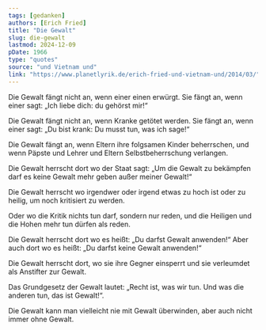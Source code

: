 ```yaml
---
tags: [gedanken]
authors: [Erich Fried]
title: "Die Gewalt"
slug: die-gewalt
lastmod: 2024-12-09
pDate: 1966
type: "quotes"
source: "und Vietnam und"
link: "https://www.planetlyrik.de/erich-fried-und-vietnam-und/2014/03/"
---
```


Die Gewalt fängt nicht an,
wenn einer einen erwürgt.
Sie fängt an, wenn einer sagt:
„Ich liebe dich:
du gehörst mir!“

Die Gewalt fängt nicht an,
wenn Kranke getötet werden.
Sie fängt an, wenn einer sagt:
„Du bist krank:
Du musst tun, was ich sage!“

Die Gewalt fängt an,
wenn Eltern
ihre folgsamen Kinder beherrschen,
und wenn Päpste und Lehrer und Eltern
Selbstbeherrschung verlangen.

Die Gewalt herrscht dort wo der Staat sagt:
„Um die Gewalt zu bekämpfen
darf es keine Gewalt mehr geben
außer meiner Gewalt!“

Die Gewalt herrscht
wo irgendwer oder irgend etwas
zu hoch ist oder zu heilig,
um noch kritisiert zu werden.

Oder wo die Kritik nichts tun darf,
sondern nur reden,
und die Heiligen und die Hohen
mehr tun dürfen als reden.

Die Gewalt herrscht dort wo es heißt:
„Du darfst Gewalt anwenden!“
Aber auch dort wo es heißt:
„Du darfst keine Gewalt anwenden!“

Die Gewalt herrscht dort,
wo sie ihre Gegner einsperrt
und sie verleumdet
als Anstifter zur Gewalt.

Das Grundgesetz der Gewalt
lautet: „Recht ist, was wir tun.
Und was die anderen tun,
das ist Gewalt!“.

Die Gewalt kann man vielleicht nie
mit Gewalt überwinden,
aber auch nicht immer
ohne Gewalt.